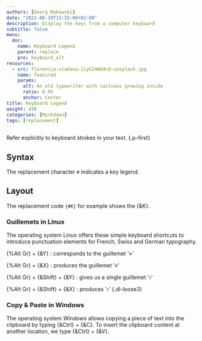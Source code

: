 ```yaml
---
authors: [Georg Makowski]
date: "2021-08-19T13:35:00+02:00"
description: Display the keys from a computer keyboard
subtitle: false
menu:
  doc:
    name: Keyboard Legend
    parent: replace
    pre: keyboard_alt
resources:
  - src: florencia-viadana-1iyGImW84cQ-unsplash.jpg
    name: featured
    params:
      alt: An old typewriter with cactuses growing inside
      ratio: 0.95
      anchor: Center
title: Keyboard Legend
weight: 430
categories: [Markdown]
tags: [replacement]
---
```


Refer explicitly to keyboard strokes in your text.
{.p-first} <!--more-->

## Syntax

The replacement character `#` indicates a key legend. 

## Layout

The replacement code `{‍#K}` for example shows the {&K}.  

### Guillemets in Linux

The operating system Linux offers these simple keyboard shortcuts to introduce punctuation elements for French, Swiss and German typography.

{%Alt Gr} + {&Y}
: corresponds to the guillemet '»'

{%Alt Gr} + {&X}
: produces the guillemet '«'

{%Alt Gr} + {&Shift} + {&Y}
: gives us a single guillemet '›'

{%Alt Gr} + {&Shift} + {&X}
: produces '‹'
{.dl-loose3}

### Copy & Paste in Windows

The operating system _Windows_ allows copying a piece of text into the clipboard by typing {&Ctrl} + {&C}. To insert the clipboard content at another location, we type {&Ctrl} + {&V}.
